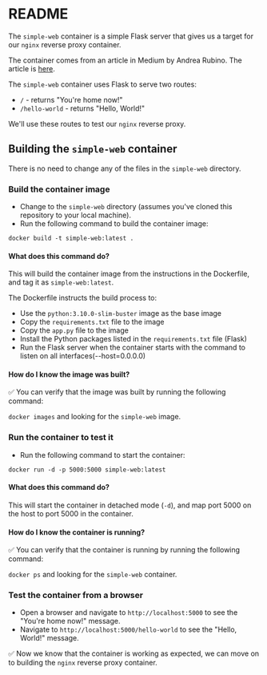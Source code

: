 # README

The `simple-web` container is a simple Flask server that gives us a target for our `nginx` reverse proxy container.

The container comes from an article in Medium by Andrea Rubino. The article is [here](https://medium.com/@andrearubino/deploy-a-flask-app-with-nginx-and-gunicorn-inside-docker-62b26dc0e15a).

The `simple-web` container uses Flask to serve two routes:
- `/` - returns "You're home now!"
- `/hello-world` - returns "Hello, World!"

We'll use these routes to test our `nginx` reverse proxy.


## Building the `simple-web` container

There is no need to change any of the files in the `simple-web` directory. 

### Build the container image

- Change to the `simple-web` directory (assumes you've cloned this repository to your local machine).
- Run the following command to build the container image:

```docker build -t simple-web:latest .```

#### What does this command do?

This will build the container image from the instructions in the Dockerfile, and tag it as `simple-web:latest`.

The Dockerfile instructs the build process to:
- Use the `python:3.10.0-slim-buster` image as the base image
- Copy the `requirements.txt` file to the image
- Copy the `app.py` file to the image
- Install the Python packages listed in the `requirements.txt` file (Flask)
- Run the Flask server when the container starts with the command to listen on all interfaces(--host=0.0.0.0)

#### How do I know the image was built?

:white_check_mark: You can verify that the image was built by running the following command:

```docker images``` and looking for the `simple-web` image.

### Run the container to test it

- Run the following command to start the container:

```docker run -d -p 5000:5000 simple-web:latest```

#### What does this command do?

This will start the container in detached mode (`-d`), and map port 5000 on the host to port 5000 in the container.

#### How do I know the container is running?

:white_check_mark: You can verify that the container is running by running the following command:

```docker ps``` and looking for the `simple-web` container.

### Test the container from a browser

- Open a browser and navigate to `http://localhost:5000` to see the "You're home now!" message.
- Navigate to `http://localhost:5000/hello-world` to see the "Hello, World!" message.

:white_check_mark: Now we know that the container is working as expected, we can move on to building the `nginx` reverse proxy container.


